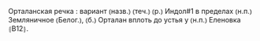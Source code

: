 ---
---

Орталанская речка
: вариант ⦅назв.⦆ ⦅теч.⦆ ⦅р.⦆ Индол#1 в пределах ⦅н.п.⦆ Земляничное ⦅Белог.⦆, ⦅б.⦆ Орталан вплоть до устья у ⦅н.п.⦆ Еленовка ⦃В12⦄.

